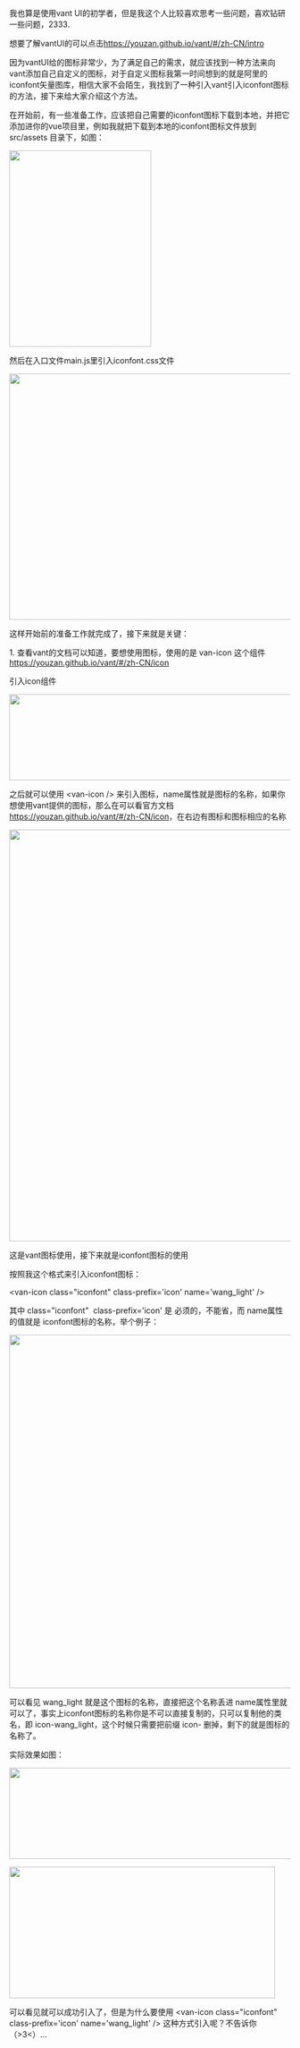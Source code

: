 <div id="article_content" class="article_content clearfix">
                                                <div class="article-copyright">
                <span class="creativecommons">
                <a rel="license" href="http://creativecommons.org/licenses/by-sa/4.0/">
                    </a>
            <span>
               <a href="http://creativecommons.org/licenses/by-sa/4.0/" target="_blank" rel="noopener"></span>
               <div class="article-source-link2222">
                    <a href="https://blog.csdn.net/qq_41672008/article/details/91039273"></a>
                </div>
            </span>
                    </div>
                                                    <link rel="stylesheet" href="https://csdnimg.cn/release/phoenix/template/css/ck_htmledit_views-3019150162.css">
                                        <link rel="stylesheet" href="https://csdnimg.cn/release/phoenix/template/css/ck_htmledit_views-3019150162.css">
                <div class="htmledit_views" id="content_views">
                                            <p>我也算是使用vant UI的初学者，但是我这个人比较喜欢思考一些问题，喜欢钻研一些问题，2333.</p>

<p>想要了解vantUI的可以点击<a href="https://youzan.github.io/vant/#/zh-CN/intro" rel="nofollow" data-token="0de3b6f9024762e629fec209795e5ba2">https://youzan.github.io/vant/#/zh-CN/intro</a></p>

<p>因为vantUI给的图标非常少，为了满足自己的需求，就应该找到一种方法来向vant添加自己自定义的图标，对于自定义图标我第一时间想到的就是阿里的iconfont矢量图库，相信大家不会陌生，我找到了一种引入vant引入iconfont图标的方法，接下来给大家介绍这个方法。</p>

<p>在开始前，有一些准备工作，应该把自己需要的iconfont图标下载到本地，并把它添加进你的vue项目里，例如我就把下载到本地的iconfont图标文件放到 src/assets 目录下，如图：</p>

<p><img alt="" class="has" height="351" src="https://img-blog.csdnimg.cn/20190606100113178.png" width="254"></p>

<p>然后在入口文件main.js里引入iconfont.css文件</p>

<p><img alt="" class="has" height="440" src="https://img-blog.csdnimg.cn/20190606100232765.png?x-oss-process=image/watermark,type_ZmFuZ3poZW5naGVpdGk,shadow_10,text_aHR0cHM6Ly9ibG9nLmNzZG4ubmV0L3FxXzQxNjcyMDA4,size_16,color_FFFFFF,t_70" width="675"></p>

<p>这样开始前的准备工作就完成了，接下来就是关键：</p>

<p>1.&nbsp;查看vant的文档可以知道，要想使用图标，使用的是&nbsp;van-icon 这个组件<a href="https://youzan.github.io/vant/#/zh-CN/icon" rel="nofollow" data-token="e95918f1422445e35febde794a3026f1">https://youzan.github.io/vant/#/zh-CN/icon</a></p>

<p>引入icon组件</p>

<p><img alt="" class="has" height="154" src="https://img-blog.csdnimg.cn/20190606100535138.png" width="684"></p>

<p>之后就可以使用 &lt;van-icon /&gt;&nbsp;来引入图标，name属性就是图标的名称，如果你想使用vant提供的图标，那么在可以看官方文档<a href="https://youzan.github.io/vant/#/zh-CN/icon" rel="nofollow" data-token="e95918f1422445e35febde794a3026f1">https://youzan.github.io/vant/#/zh-CN/icon</a>，在右边有图标和图标相应的名称</p>

<p><img alt="" class="has" height="736" src="https://img-blog.csdnimg.cn/20190606100923982.png?x-oss-process=image/watermark,type_ZmFuZ3poZW5naGVpdGk,shadow_10,text_aHR0cHM6Ly9ibG9nLmNzZG4ubmV0L3FxXzQxNjcyMDA4,size_16,color_FFFFFF,t_70" width="1200"></p>

<p>这是vant图标使用，接下来就是iconfont图标的使用</p>

<p>按照我这个格式来引入iconfont图标：</p>

<p>&lt;van-icon class="iconfont" class-prefix='icon' name='wang_light' /&gt;</p>

<p>其中 class="iconfont"&nbsp; class-prefix='icon' 是&nbsp;必须的，不能省，而 name属性的值就是&nbsp;iconfont图标的名称，举个例子：</p>

<p><img alt="" class="has" height="632" src="https://img-blog.csdnimg.cn/20190606101450544.png?x-oss-process=image/watermark,type_ZmFuZ3poZW5naGVpdGk,shadow_10,text_aHR0cHM6Ly9ibG9nLmNzZG4ubmV0L3FxXzQxNjcyMDA4,size_16,color_FFFFFF,t_70" width="1056"></p>

<p>可以看见&nbsp;wang_light&nbsp;就是这个图标的名称，直接把这个名称丢进&nbsp;name属性里就可以了，事实上iconfont图标的名称你是不可以直接复制的，只可以复制他的类名，即&nbsp;icon-wang_light，这个时候只需要把前缀&nbsp;icon-&nbsp;删掉，剩下的就是图标的名称了。</p>

<p>实际效果如图：</p>

<p><img alt="" class="has" height="163" src="https://img-blog.csdnimg.cn/20190606101957480.png" width="790"></p>

<p><img alt="" class="has" height="235" src="https://img-blog.csdnimg.cn/20190606102015684.png?x-oss-process=image/watermark,type_ZmFuZ3poZW5naGVpdGk,shadow_10,text_aHR0cHM6Ly9ibG9nLmNzZG4ubmV0L3FxXzQxNjcyMDA4,size_16,color_FFFFFF,t_70" width="476"></p>

<p>可以看见就可以成功引入了，但是为什么要使用&nbsp;&lt;van-icon class="iconfont" class-prefix='icon' name='wang_light' /&gt; 这种方式引入呢？不告诉你（&gt;3&lt;）...&nbsp;</p>

<p>&nbsp;</p>

<p>&nbsp;</p>

<p>&nbsp;</p>

<p>&nbsp;</p>

<p>&nbsp;</p>

<p>&nbsp;</p>
                                    </div>
                    </div>